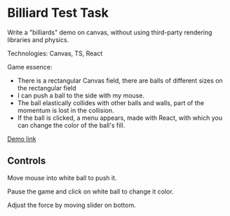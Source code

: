 # Billiard Test Task
Write a "billiards" demo on canvas, without using third-party rendering libraries and physics.

Technologies: Canvas, TS, React 

Game essence: 
- There is a rectangular Canvas field, there are balls of different sizes on the rectangular field
- I can push a ball to the side with my mouse.
- The ball elastically collides with other balls and walls, part of the momentum is lost in the collision. 
- If the ball is clicked, a menu appears, made with React, with which you can change the color of the ball's fill. 


[Demo link](https://chandeok.github.io/billiard-test/)

## Controls

Move mouse into white ball to push it.

Pause the game and click on white ball to change it color.

Adjust the force by moving slider on bottom.